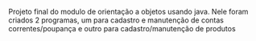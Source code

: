 Projeto final do modulo de orientação a objetos usando java.
Nele foram criados 2 programas, um para cadastro e manutenção de contas correntes/poupança e outro para cadastro/manutenção de produtos
